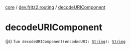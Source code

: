 [core](../index.md) / [dev.fritz2.routing](index.md) / [decodeURIComponent](./decode-u-r-i-component.md)

# decodeURIComponent

(js) `fun decodeURIComponent(encodedURI: `[`String`](https://kotlinlang.org/api/latest/jvm/stdlib/kotlin/-string/index.html)`): `[`String`](https://kotlinlang.org/api/latest/jvm/stdlib/kotlin/-string/index.html)